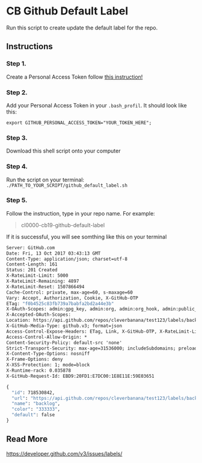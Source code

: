 # CB Github Default Label
Run this script to create update the default label for the repo.

## Instructions
### Step 1.
Create a Personal Access Token follow [this instruction!](https://help.github.com/articles/creating-a-personal-access-token-for-the-command-line/)
### Step 2.
Add your Personal Access Token in your `.bash_profil`.
It should look like this:
```#GitHub Personal Access Token for Label
export GITHUB_PERSONAL_ACCESS_TOKEN="YOUR_TOKEN_HERE";
```

### Step 3.
Download this shell script onto your computer
### Step 4.
Run the script on your terminal:
`./PATH_TO_YOUR_SCRIPT/github_default_label.sh`
### Step 5.
Follow the instruction, type in your repo name. For example: 
> cl0000-cb19-github-default-label

If it is successful, you will see somthing like this on your terminal
```HTTP/1.1 201 Created
Server: GitHub.com
Date: Fri, 13 Oct 2017 03:43:13 GMT
Content-Type: application/json; charset=utf-8
Content-Length: 161
Status: 201 Created
X-RateLimit-Limit: 5000
X-RateLimit-Remaining: 4897
X-RateLimit-Reset: 1507866494
Cache-Control: private, max-age=60, s-maxage=60
Vary: Accept, Authorization, Cookie, X-GitHub-OTP
ETag: "f0b4525c83fb739a7babfa2bd2a44e3b"
X-OAuth-Scopes: admin:gpg_key, admin:org, admin:org_hook, admin:public_key, admin:repo_hook, delete_repo, gist, notifications, repo, user
X-Accepted-OAuth-Scopes:
Location: https://api.github.com/repos/cleverbanana/test123/labels/backlog
X-GitHub-Media-Type: github.v3; format=json
Access-Control-Expose-Headers: ETag, Link, X-GitHub-OTP, X-RateLimit-Limit, X-RateLimit-Remaining, X-RateLimit-Reset, X-OAuth-Scopes, X-Accepted-OAuth-Scopes, X-Poll-Interval
Access-Control-Allow-Origin: *
Content-Security-Policy: default-src 'none'
Strict-Transport-Security: max-age=31536000; includeSubdomains; preload
X-Content-Type-Options: nosniff
X-Frame-Options: deny
X-XSS-Protection: 1; mode=block
X-Runtime-rack: 0.035878
X-GitHub-Request-Id: EBD9:20FD1:E7DC00:1E8E11E:59E03651

{
  "id": 718530842,
  "url": "https://api.github.com/repos/cleverbanana/test123/labels/backlog",
  "name": "backlog",
  "color": "333333",
  "default": false
}
```

## Read More
https://developer.github.com/v3/issues/labels/
